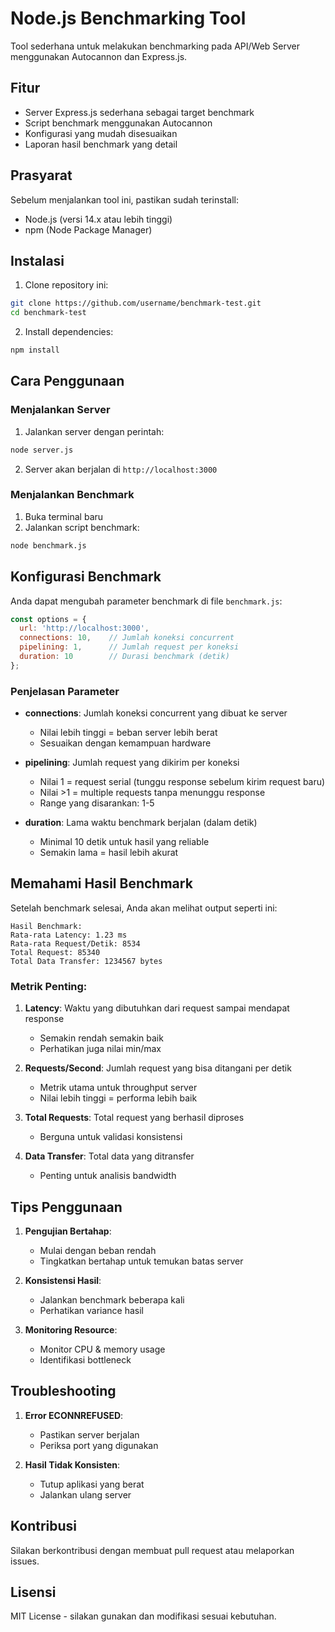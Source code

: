 # Node.js Benchmarking Tool

Tool sederhana untuk melakukan benchmarking pada API/Web Server menggunakan Autocannon dan Express.js.

## Fitur

- Server Express.js sederhana sebagai target benchmark
- Script benchmark menggunakan Autocannon
- Konfigurasi yang mudah disesuaikan
- Laporan hasil benchmark yang detail

## Prasyarat

Sebelum menjalankan tool ini, pastikan sudah terinstall:
- Node.js (versi 14.x atau lebih tinggi)
- npm (Node Package Manager)

## Instalasi

1. Clone repository ini:
```bash
git clone https://github.com/username/benchmark-test.git
cd benchmark-test
```

2. Install dependencies:
```bash
npm install
```

## Cara Penggunaan

### Menjalankan Server

1. Jalankan server dengan perintah:
```bash
node server.js
```

2. Server akan berjalan di `http://localhost:3000`

### Menjalankan Benchmark

1. Buka terminal baru
2. Jalankan script benchmark:
```bash
node benchmark.js
```

## Konfigurasi Benchmark

Anda dapat mengubah parameter benchmark di file `benchmark.js`:

```javascript
const options = {
  url: 'http://localhost:3000',
  connections: 10,    // Jumlah koneksi concurrent
  pipelining: 1,      // Jumlah request per koneksi
  duration: 10        // Durasi benchmark (detik)
};
```

### Penjelasan Parameter

- **connections**: Jumlah koneksi concurrent yang dibuat ke server
  - Nilai lebih tinggi = beban server lebih berat
  - Sesuaikan dengan kemampuan hardware

- **pipelining**: Jumlah request yang dikirim per koneksi
  - Nilai 1 = request serial (tunggu response sebelum kirim request baru)
  - Nilai >1 = multiple requests tanpa menunggu response
  - Range yang disarankan: 1-5

- **duration**: Lama waktu benchmark berjalan (dalam detik)
  - Minimal 10 detik untuk hasil yang reliable
  - Semakin lama = hasil lebih akurat

## Memahami Hasil Benchmark

Setelah benchmark selesai, Anda akan melihat output seperti ini:

```
Hasil Benchmark:
Rata-rata Latency: 1.23 ms
Rata-rata Request/Detik: 8534
Total Request: 85340
Total Data Transfer: 1234567 bytes
```

### Metrik Penting:

1. **Latency**: Waktu yang dibutuhkan dari request sampai mendapat response
   - Semakin rendah semakin baik
   - Perhatikan juga nilai min/max

2. **Requests/Second**: Jumlah request yang bisa ditangani per detik
   - Metrik utama untuk throughput server
   - Nilai lebih tinggi = performa lebih baik

3. **Total Requests**: Total request yang berhasil diproses
   - Berguna untuk validasi konsistensi

4. **Data Transfer**: Total data yang ditransfer
   - Penting untuk analisis bandwidth

## Tips Penggunaan

1. **Pengujian Bertahap**:
   - Mulai dengan beban rendah
   - Tingkatkan bertahap untuk temukan batas server

2. **Konsistensi Hasil**:
   - Jalankan benchmark beberapa kali
   - Perhatikan variance hasil

3. **Monitoring Resource**:
   - Monitor CPU & memory usage
   - Identifikasi bottleneck

## Troubleshooting

1. **Error ECONNREFUSED**:
   - Pastikan server berjalan
   - Periksa port yang digunakan

2. **Hasil Tidak Konsisten**:
   - Tutup aplikasi yang berat
   - Jalankan ulang server

## Kontribusi

Silakan berkontribusi dengan membuat pull request atau melaporkan issues.

## Lisensi

MIT License - silakan gunakan dan modifikasi sesuai kebutuhan.